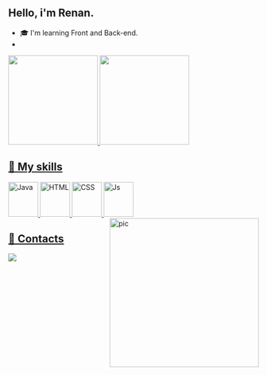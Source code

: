 ## Hello, i'm Renan.

- 🎓 I'm learning Front and Back-end.
- 
<div>
<a href="https://github.com/smxdodo">
    <img height="180em" src="https://github-readme-stats.vercel.app/api?username=smxdodo&show_icons=true&theme=tokyonight">
    <img height="180em" src="https://github-readme-stats.vercel.app/api/top-langs/?username=smxdodo&layout=compact&langs-count=168&theme=tokyonight">
  </div>
  
<div style="inline_block">

## 🧠 My skills

  <img alt="Java" height="70" width="60" src="https://user-images.githubusercontent.com/116324297/223815006-3c054b5e-dc2f-4d9f-bfbf-0d6a20506d4e.png">
  <img alt="HTML" height="70" width="60" src="https://user-images.githubusercontent.com/116324297/223819886-18ebdd80-4763-4001-ab46-f52ff876838c.png">
  <img alt="CSS" height="70" width="60" src="https://user-images.githubusercontent.com/116324297/223819329-c8360d20-b472-4d6c-952e-a6599f035825.png">
  <img alt="Js" height="70" width="60" src="https://user-images.githubusercontent.com/116324297/223826146-21ea9bdd-c806-4b74-8e90-b834714d7554.png">
  <img align="right" alt="pic" height="300" src="https://user-images.githubusercontent.com/116324297/223829770-1593ac97-57f0-4703-a53b-85b351ec296c.gif"> 
  </div>
  
<div style="inline_block"> 
  
## 📖 Contacts
  
  <a href="https://www.linkedin.com/in/smxdodo"><img src="https://img.shields.io/badge/LinkedIn-0077B5?style=for-the-badge&logo=linkedin&logoColor=white"></a> 
  </div>
